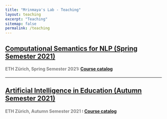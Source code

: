 ```yaml
---
title: "Mrinmaya's Lab - Teaching"
layout: teaching
excerpt: "Teaching"
sitemap: false
permalink: /teaching
---
```


## [Computational Semantics for NLP (Spring Semester 2021)]({{site.url}}{{site.baseurl}}/teaching_csnlp)
#### <font color=gray>ETH Zürich, Spring Semester 2021</font>: [Course catalog](http://www.vvz.ethz.ch/lerneinheitPre.do?semkez=2021S&lerneinheitId=154041&lang=en)
___

## [Artificial Intelligence in Education (Autumn Semester 2021)]({{site.url}}{{site.baseurl}}/teaching_aie)
#### <font color=gray>ETH Zürich, Autumn Semester 2021 </font>: [Course catalog](http://www.vvz.ethz.ch/lerneinheitPre.do?semkez=2021W&lerneinheitId=156340&lang=en)

